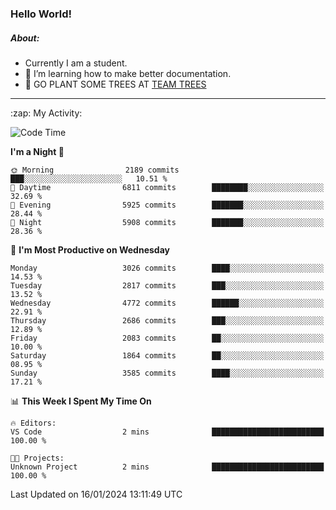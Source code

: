 ### Hello World!

##### About:
- Currently I am a student.
- 🌱 I’m learning how to make better documentation.
- 🌱 GO PLANT SOME TREES AT [TEAM TREES](https://teamtrees.org/)

---
  <summary>:zap: My Activity:</summary>
  
<!--START_SECTION:waka-->
![Code Time](http://img.shields.io/badge/Code%20Time-1%2C268%20hrs%2028%20mins-blue)

**I'm a Night 🦉** 

```text
🌞 Morning                2189 commits        ███░░░░░░░░░░░░░░░░░░░░░░   10.51 % 
🌆 Daytime                6811 commits        ████████░░░░░░░░░░░░░░░░░   32.69 % 
🌃 Evening                5925 commits        ███████░░░░░░░░░░░░░░░░░░   28.44 % 
🌙 Night                  5908 commits        ███████░░░░░░░░░░░░░░░░░░   28.36 % 
```
📅 **I'm Most Productive on Wednesday** 

```text
Monday                   3026 commits        ████░░░░░░░░░░░░░░░░░░░░░   14.53 % 
Tuesday                  2817 commits        ███░░░░░░░░░░░░░░░░░░░░░░   13.52 % 
Wednesday                4772 commits        ██████░░░░░░░░░░░░░░░░░░░   22.91 % 
Thursday                 2686 commits        ███░░░░░░░░░░░░░░░░░░░░░░   12.89 % 
Friday                   2083 commits        ██░░░░░░░░░░░░░░░░░░░░░░░   10.00 % 
Saturday                 1864 commits        ██░░░░░░░░░░░░░░░░░░░░░░░   08.95 % 
Sunday                   3585 commits        ████░░░░░░░░░░░░░░░░░░░░░   17.21 % 
```


📊 **This Week I Spent My Time On** 

```text
🔥 Editors: 
VS Code                  2 mins              █████████████████████████   100.00 % 

🐱‍💻 Projects: 
Unknown Project          2 mins              █████████████████████████   100.00 % 
```


 Last Updated on 16/01/2024 13:11:49 UTC
<!--END_SECTION:waka-->
